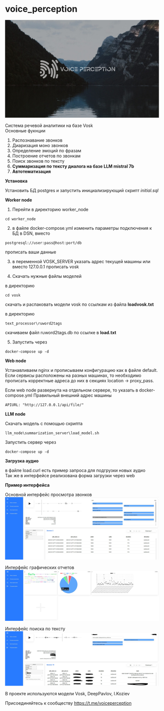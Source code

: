 # voice_perception
![Alt text](https://github.com/bogdal1993/voice_perception/blob/main/Annotation%202023-08-29%20210405.jpg?raw=true "Основной интерфейс")

Система речевой аналитики на базе Vosk  
Основные фукнции
1. Распознавание звонков
2. Диаризация моно звонков
3. Определение эмоций по фразам
4. Построение отчетов по звонкам
5. Поиск звонков по тексту
6. **Суммаризация по тексту диалога на базе LLM mistral 7b**
7. **Автотематизация**

**Установка**

Установить БД postgres и запустить инициализирующий скрипт *initial.sql*

**Worker node**


1. Перейти в директорию worker_node
```
cd worker_node
```
2. в файле docker-compose.yml изменить параметры подключения к БД в DSN, вместо 
```
postgresql://user:pass@host:port/db
```
прописать ваши данные  


3. в переменной VOSK_SERVER указать адрес текущей машины или вместо 127.0.0.1 прописать vosk  

4. Скачать нужные файлы моделей

в директорию 
```
cd vosk 
```
скачать и распаковать модели vosk по ссылкам из файла **loadvosk.txt**  


в директорию 
```
text_processor\ruword2tags
```
скачиваем файл ruword2tags.db по ссылке в **load.txt**  

5. Запустить через 
```
docker-compose up -d
```

**Web node**  


Устанавливаем nginx и прописываем конфигурацию как в файле default. Если сервисы расположены на разных машинах, то необходимо прописать корректные адреса до них в секциях location -> proxy_pass.


Если web node развернута на отдельном сервере, то указать в docker-compose.yml Правильный внешний адрес машины
```
APIURL: "http://127.0.0.1/api/file/"
```

**LLM node**  

Скачать модель с помощью скрипта
```
llm_node\summarization_server\load_model.sh
```
Запустить сервер через 
```
docker-compose up -d
```

**Загрузка аудио**

в файле load.curl есть пример запроса для подгрузки новых аудио  
Так же в интерфейсе реализована форма загрузки через web

**Пример интерфейса**

Основной интерфейс просмотра звонков
![Alt text](https://github.com/bogdal1993/voice_perception/blob/main/Annotation%202023-04-30%20143825.jpg?raw=true "Основной интерфейс")


Интерфейс графических отчетов
![Alt text](https://github.com/bogdal1993/voice_perception/blob/main/Annotation%202023-04-30%20143822.jpg?raw=true "Интерфейс графических отчетов")


Интерфейс поиска по тексту
![Alt text](https://github.com/bogdal1993/voice_perception/blob/main/Annotation%202023-04-30%20143821.jpg?raw=true "Интерфейс поиска по тексту")


В проекте используются модели Vosk, DeepPavlov, I.Koziev


Присоединяйтесь к сообществу https://t.me/voiceperception
